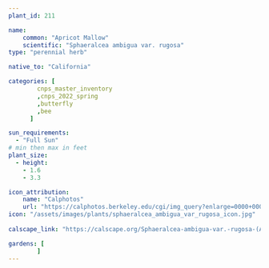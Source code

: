 ```yaml
---
plant_id: 211 

name: 
    common: "Apricot Mallow"   
    scientific: "Sphaeralcea ambigua var. rugosa"   
type: "perennial herb"

native_to: "California"

categories: [
        cnps_master_inventory
        ,cnps_2022_spring
        ,butterfly
        ,bee
      ]

sun_requirements:
  - "Full Sun"
# min then max in feet
plant_size:
  - height: 
    - 1.6 
    - 3.3

icon_attribution: 
    name: "Calphotos"
    url: "https://calphotos.berkeley.edu/cgi/img_query?enlarge=0000+0000+0815+3716"
icon: "/assets/images/plants/sphaeralcea_ambigua_var_rugosa_icon.jpg"
 
calscape_link: "https://calscape.org/Sphaeralcea-ambigua-var.-rugosa-(Apricot-Mallow"

gardens: [
        ]
---
```








